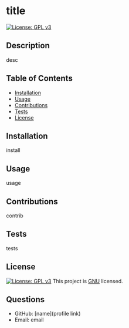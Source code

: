 # title 

  [![License: GPL v3](https://img.shields.io/badge/License-GPLv3-blue.svg)](https://www.gnu.org/licenses/gpl-3.0)

  ## Description

  desc

  ## Table of Contents
  - [Installation](#installation)
  - [Usage](#usage)
  - [Contributions](#contributions)
  - [Tests](#tests)
  - [License](#license)

  ## Installation

  install

  ## Usage

  usage

  ## Contributions

  contrib

  ## Tests

  tests

  ## License 

  [![License: GPL v3](https://img.shields.io/badge/License-GPLv3-blue.svg)](https://www.gnu.org/licenses/gpl-3.0)
  This project is [GNU](https://choosealicense.com/licenses/gpl-3.0/) licensed.

  ## Questions
  - GitHub: [name](profile link) <br>
  - Email: email
